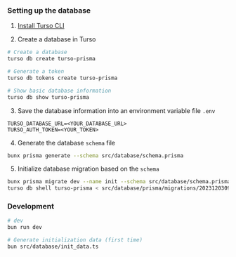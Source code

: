 ### Setting up the database

1. [Install Turso CLI](https://docs.turso.tech/reference/turso-cli#installation)

2. Create a database in Turso

```bash
# Create a database
turso db create turso-prisma

# Generate a token
turso db tokens create turso-prisma

# Show basic database information
turso db show turso-prisma
```

3. Save the database information into an environment variable file `.env`

```text
TURSO_DATABASE_URL=<YOUR_DATABASE_URL>
TURSO_AUTH_TOKEN=<YOUR_TOKEN>
```

4. Generate the database `schema` file

```bash
bunx prisma generate --schema src/database/schema.prisma
```

5. Initialize database migration based on the `schema`

```bash
bunx prisma migrate dev --name init --schema src/database/schema.prisma
turso db shell turso-prisma < src/database/prisma/migrations/20231203094348_init/migration.sql
```

### Development

```bash
# dev
bun run dev

# Generate initialization data (first time)
bun src/database/init_data.ts
```
